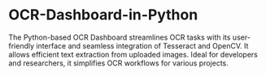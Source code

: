 # OCR-Dashboard-in-Python
The Python-based OCR Dashboard streamlines OCR tasks with its user-friendly interface and seamless integration of Tesseract and OpenCV. It allows efficient text extraction from uploaded images. Ideal for developers and researchers, it simplifies OCR workflows for various projects.
